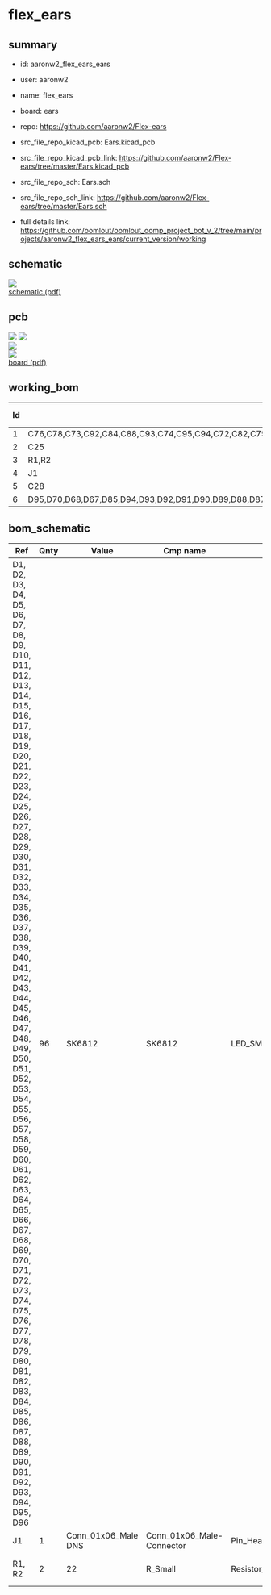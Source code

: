# flex_ears
 
## summary 
* id: aaronw2_flex_ears_ears
* user: aaronw2
* name: flex_ears
* board: ears
* repo: https://github.com/aaronw2/Flex-ears
* src_file_repo_kicad_pcb: Ears.kicad_pcb
* src_file_repo_kicad_pcb_link: https://github.com/aaronw2/Flex-ears/tree/master/Ears.kicad_pcb


* src_file_repo_sch: Ears.sch
* src_file_repo_sch_link: https://github.com/aaronw2/Flex-ears/tree/master/Ears.sch
* full details link: https://github.com/oomlout/oomlout_oomp_project_bot_v_2/tree/main/projects/aaronw2_flex_ears_ears/current_version/working  

## schematic  
![](working_schematic_600.png)  
[schematic (pdf)](working_schematic.pdf)  

## pcb  
![](working_3d_600.png) 
![](working_3d_front_600.png)  
![](working_3d_back_600.png)  
![](working_600.png)  
[board (pdf)](working.pdf)  

## working_bom
| Id | Designator | Footprint | Quantity | Designation | Supplier and ref |  | None | 
| --- | --- | --- | --- | --- | --- | --- | --- | 
| 1 | C76,C78,C73,C92,C84,C88,C93,C74,C95,C94,C72,C82,C75,C81,C90,C87,C86,C98,C77,C80,C85,C52,C36,C43,C67,C35,C79,C14,C13,C6,C12,C20,C42,C41,C5,C7,C66,C60,C91,C45,C44,C22,C16,C83,C97,C96,C89,C38,C37,C40,C8,C9,C11,C59,C58,C10,C30,C24,C23,C3,C26,C19,C63,C62,C1,C4,C33,C32,C27,C29,C50,C49,C21,C2,C65,C64,C18,C17,C71,C39,C15,C55,C47,C46,C54,C53,C61,C51,C57,C56,C48,C100,C68,C69,C70,C99 | C_0603_1608Metric | 96 | 1uF |  |  | [''] | 
| 2 | C25 | C_0603_1608Metric | 1 | 10uF |  |  | [''] | 
| 3 | R1,R2 | R_0603_1608Metric | 2 | 22 |  |  | [''] | 
| 4 | J1 | Pin_Header_Angled_1x06_Pitch2.54mm | 1 | Conn_01x06_Male |  |  | [''] | 
| 5 | C28 | C_1210_3225Metric_Pad1.42x2.65mm_HandSolder | 1 | 100uF 10V |  |  | [''] | 
| 6 | D95,D70,D68,D67,D85,D94,D93,D92,D91,D90,D89,D88,D87,D86,D73,D84,D83,D82,D81,D80,D79,D78,D77,D76,D75,D74,D72,D60,D71,D69,D66,D65,D64,D63,D62,D49,D96,D59,D58,D57,D56,D55,D54,D53,D52,D51,D50,D61,D35,D47,D46,D45,D44,D43,D42,D41,D40,D39,D38,D37,D36,D2,D34,D33,D32,D31,D30,D29,D28,D27,D48,D26,D24,D12,D23,D22,D21,D20,D19,D18,D17,D16,D15,D14,D25,D11,D10,D9,D8,D7,D6,D5,D4,D3,D1,D13 | LED_SK6812MINI_PLCC4_3.5x3.5mm_P1.75mm | 96 | SK6812 |  |  | [''] | 


## bom_schematic
| Ref | Qnty | Value | Cmp name | Footprint | Description | Vendor | DNP | 
| --- | --- | --- | --- | --- | --- | --- | --- | 
| D1, D2, D3, D4, D5, D6, D7, D8, D9, D10, D11, D12, D13, D14, D15, D16, D17, D18, D19, D20, D21, D22, D23, D24, D25, D26, D27, D28, D29, D30, D31, D32, D33, D34, D35, D36, D37, D38, D39, D40, D41, D42, D43, D44, D45, D46, D47, D48, D49, D50, D51, D52, D53, D54, D55, D56, D57, D58, D59, D60, D61, D62, D63, D64, D65, D66, D67, D68, D69, D70, D71, D72, D73, D74, D75, D76, D77, D78, D79, D80, D81, D82, D83, D84, D85, D86, D87, D88, D89, D90, D91, D92, D93, D94, D95, D96 | 96 | SK6812 | SK6812 | LED_SMD:LED_SK6812MINI_PLCC4_3.5x3.5mm_P1.75mm | RGB LED with integrated controller |  |  | 
| J1 | 1 | Conn_01x06_Male DNS | Conn_01x06_Male-Connector | Pin_Headers:Pin_Header_Angled_1x06_Pitch2.54mm |  |  |  | 
| R1, R2 | 2 | 22 | R_Small | Resistor_SMD:R_0603_1608Metric | Resistor, small symbol |  |  | 



